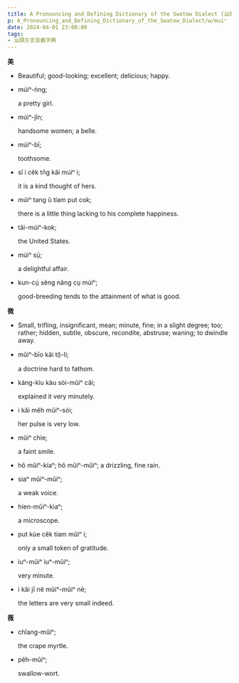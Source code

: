 ```yaml
---
title: A Pronouncing and Defining Dictionary of the Swatow Dialect (汕頭方言音義字典) / muiⁿ
p: A_Pronouncing_and_Defining_Dictionary_of_the_Swatow_Dialect/w/muiⁿ
date: 2024-04-01 23:00:00
tags: 
- 汕頭方言音義字典
---
```



**美**
- Beautiful; good-looking; excellent; delicious; happy.

- múiⁿ-ńng;

  a pretty girl.

- múiⁿ-jîn;

  handsome women; a belle.

- múiⁿ-bī;

  toothsome.

- sĭ i cêk tn̄g kâi múiⁿ ì;

  it is a kind thought of hers.

- múiⁿ tang ŭ tíam put cok;

  there is a little thing lacking to his complete happiness.

- tăi-múiⁿ-kok;

  the United States.

- múiⁿ sṳ̄;

  a delightful affair.

- kun-cṳ́ sêng nâng cṳ múiⁿ;

  good-breeding tends to the attainment of what is good.

**微**
- Small, trifling, insignificant, mean; minute,  fine; in a slight degree; too; rather; hidden, subtle, obscure,  recondite, abstruse; waning; to dwindle away.

- mûiⁿ-bīo kâi tŏ̤-lí;

  a doctrine hard to fathom.

- káng-kìu kàu sòi-mûiⁿ căi;

  explained it very minutely.

- i kâi mêh mûiⁿ-sòi;

  her pulse is very low.

- mûiⁿ chìe;

  a faint smile.

- hŏ mûiⁿ-kíaⁿ; hŏ mûiⁿ-mûiⁿ; a drizzling, fine rain.

- siaⁿ mûiⁿ-mûiⁿ;

  a weak voice.

- híen-mûiⁿ-kìaⁿ;

  a microscope.

- put kùe cêk tíam mûiⁿ ì;

  only a small token of gratitude.

- ìuⁿ-mûiⁿ ìuⁿ-mûiⁿ;

  very minute.

- i kâi jī nĕ mûiⁿ-mûiⁿ nē;

  the letters are very small indeed.

**薇**

- chîang-mûiⁿ;

  the crape myrtle.

- pêh-mûiⁿ;

  swallow-wort.